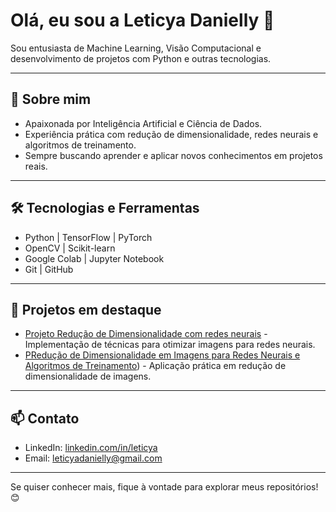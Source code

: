 # Olá, eu sou a Leticya Danielly 👋

Sou entusiasta de Machine Learning, Visão Computacional e desenvolvimento de projetos com Python e outras tecnologias.

---

## 💼 Sobre mim

- Apaixonada por Inteligência Artificial e Ciência de Dados.
- Experiência prática com redução de dimensionalidade, redes neurais e algoritmos de treinamento.
- Sempre buscando aprender e aplicar novos conhecimentos em projetos reais.

---

## 🛠 Tecnologias e Ferramentas

- Python | TensorFlow | PyTorch
- OpenCV | Scikit-learn
- Google Colab | Jupyter Notebook
- Git | GitHub

---

## 🚀 Projetos em destaque

- [Projeto Redução de Dimensionalidade com redes neurais](https://github.com/leticyadanielly/projeto1) - Implementação de técnicas para otimizar imagens para redes neurais.
- [PRedução de Dimensionalidade em Imagens para Redes Neurais e Algoritmos de Treinamento](https://github.com/leticyadanielly/projeto1)) - Aplicação prática em redução de dimensionalidade de imagens.

---

## 📫 Contato

- LinkedIn: [linkedin.com/in/leticya](https://www.linkedin.com/in/leticya)
- Email: leticyadanielly@gmail.com

---

Se quiser conhecer mais, fique à vontade para explorar meus repositórios! 😊

